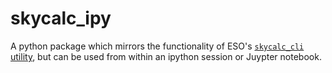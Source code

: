 # skycalc_ipy

A python package which mirrors the functionality of ESO's 
[``skycalc_cli`` utility](https://www.eso.org/observing/etc/doc/skycalc/helpskycalccli.html),
but can be used from within an ipython session or Juypter notebook.
